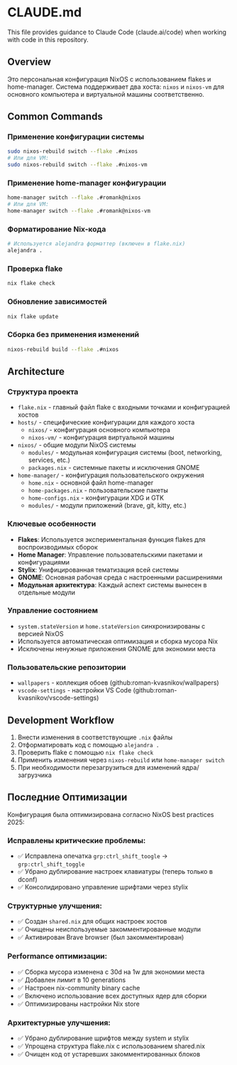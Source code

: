 # CLAUDE.md

This file provides guidance to Claude Code (claude.ai/code) when working with code in this repository.

## Overview

Это персональная конфигурация NixOS с использованием flakes и home-manager. Система поддерживает два хоста: `nixos` и `nixos-vm` для основного компьютера и виртуальной машины соответственно.

## Common Commands

### Применение конфигурации системы
```bash
sudo nixos-rebuild switch --flake .#nixos
# Или для VM:
sudo nixos-rebuild switch --flake .#nixos-vm
```

### Применение home-manager конфигурации
```bash
home-manager switch --flake .#romank@nixos
# Или для VM:
home-manager switch --flake .#romank@nixos-vm
```

### Форматирование Nix-кода
```bash
# Используется alejandra форматтер (включен в flake.nix)
alejandra .
```

### Проверка flake
```bash
nix flake check
```

### Обновление зависимостей
```bash
nix flake update
```

### Сборка без применения изменений
```bash
nixos-rebuild build --flake .#nixos
```

## Architecture

### Структура проекта

- `flake.nix` - главный файл flake с входными точками и конфигурацией хостов
- `hosts/` - специфические конфигурации для каждого хоста
  - `nixos/` - конфигурация основного компьютера
  - `nixos-vm/` - конфигурация виртуальной машины
- `nixos/` - общие модули NixOS системы
  - `modules/` - модульная конфигурация системы (boot, networking, services, etc.)
  - `packages.nix` - системные пакеты и исключения GNOME
- `home-manager/` - конфигурация пользовательского окружения
  - `home.nix` - основной файл home-manager
  - `home-packages.nix` - пользовательские пакеты
  - `home-configs.nix` - конфигурации XDG и GTK
  - `modules/` - модули приложений (brave, git, kitty, etc.)

### Ключевые особенности

- **Flakes**: Используется экспериментальная функция flakes для воспроизводимых сборок
- **Home Manager**: Управление пользовательскими пакетами и конфигурациями
- **Stylix**: Унифицированная тематизация всей системы
- **GNOME**: Основная рабочая среда с настроенными расширениями
- **Модульная архитектура**: Каждый аспект системы вынесен в отдельные модули

### Управление состоянием

- `system.stateVersion` и `home.stateVersion` синхронизированы с версией NixOS
- Используется автоматическая оптимизация и сборка мусора Nix
- Исключены ненужные приложения GNOME для экономии места

### Пользовательские репозитории

- `wallpapers` - коллекция обоев (github:roman-kvasnikov/wallpapers)
- `vscode-settings` - настройки VS Code (github:roman-kvasnikov/vscode-settings)

## Development Workflow

1. Внести изменения в соответствующие `.nix` файлы
2. Отформатировать код с помощью `alejandra .`
3. Проверить flake с помощью `nix flake check`
4. Применить изменения через `nixos-rebuild` или `home-manager switch`
5. При необходимости перезагрузиться для изменений ядра/загрузчика

## Последние Оптимизации

Конфигурация была оптимизирована согласно NixOS best practices 2025:

### Исправлены критические проблемы:
- ✅ Исправлена опечатка `grp:ctrl_shift_toogle` → `grp:ctrl_shift_toggle`
- ✅ Убрано дублирование настроек клавиатуры (теперь только в dconf)
- ✅ Консолидировано управление шрифтами через stylix

### Структурные улучшения:
- ✅ Создан `shared.nix` для общих настроек хостов
- ✅ Очищены неиспользуемые закомментированные модули
- ✅ Активирован Brave browser (был закомментирован)

### Performance оптимизации:
- ✅ Сборка мусора изменена с 30d на 1w для экономии места
- ✅ Добавлен лимит в 10 generations
- ✅ Настроен nix-community binary cache
- ✅ Включено использование всех доступных ядер для сборки
- ✅ Оптимизированы настройки Nix store

### Архитектурные улучшения:
- ✅ Убрано дублирование шрифтов между system и stylix
- ✅ Упрощена структура flake.nix с использованием shared.nix
- ✅ Очищен код от устаревших закомментированных блоков
